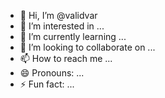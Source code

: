 - 👋 Hi, I’m @validvar
- 👀 I’m interested in ...
- 🌱 I’m currently learning ...
- 💞️ I’m looking to collaborate on ...
- 📫 How to reach me ...
- 😄 Pronouns: ...
- ⚡ Fun fact: ...

<!---
validvar/validvar is a ✨ special ✨ repository because its `README.md` (this file) appears on your GitHub profile.
You can click the Preview link to take a look at your changes.
--->
